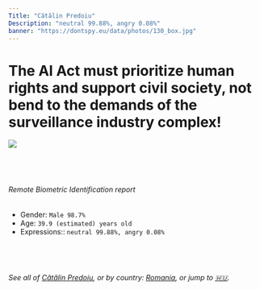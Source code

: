 ```yaml
---
Title: "Cătălin Predoiu"
Description: "neutral 99.88%, angry 0.08%"
banner: "https://dontspy.eu/data/photos/130_box.jpg"
---
```


# The AI Act must prioritize human rights and support civil society, not bend to the demands of the surveillance industry complex!

<link rel="stylesheet" type="text/css" href="/css/blog.css" />

<div class="is-fake" hidden>

_This image is **clearly fake**_, yet we [continue to collect them because the AI Act negotiations](/blog/why-deepfake/) are heading in a direction that will only make people's lives more complicated. For a more in-depth explanation, read: [Double threat: why losing the battle against Face Biometrics would fuel the proliferation of deepfakes](/blog/the-dual-threat-how-losing-the-biometric-battle-fuels-deepfake-proliferation/).


</div>

<!-- <img src="https://dontspy.eu/data/photos/54_box.jpg" /> -->
<img src="https://dontspy.eu/data/photos/130_box.jpg" />

## <br>

###### Remote Biometric Identification report

* <span class="label">Gender:</span> `Male 98.7%`
* <span class="label">Age:</span> `39.9 (estimated) years old`
* <span class="label">Expressions::</span> `neutral 99.88%, angry 0.08%`

## <br>

###### See all of [Cătălin Predoiu](/policymaker#C%C4%83t%C4%83lin%20Predoiu), or by country: [Romania](/country#Romania), or jump to [🇭🇺](/x/231).

## <br>
